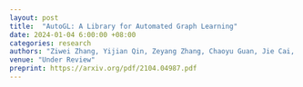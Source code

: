 ```yaml
---
layout: post
title:  "AutoGL: A Library for Automated Graph Learning"
date: 2024-01-04 6:00:00 +08:00
categories: research
authors: "Ziwei Zhang, Yijian Qin, Zeyang Zhang, Chaoyu Guan, Jie Cai, <strong>Heng Chang</strong>, Jiyan Jiang, Haoyang Li, Zixin Sun, Beini Xie, Yang Yao, Yipeng Zhang, Xin Wang, Wenwu Zhu"
venue: "Under Review"
preprint: https://arxiv.org/pdf/2104.04987.pdf
---
```

